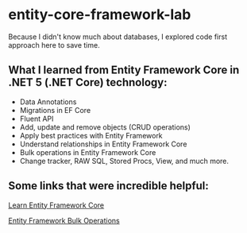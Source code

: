 # entity-core-framework-lab #
Because I didn't know much about databases, I explored code first approach here to save time.


## What I learned from Entity Framework Core in .NET 5 (.NET Core) technology: ##

- Data Annotations
- Migrations in EF Core
- Fluent API
- Add, update and remove objects (CRUD operations)
- Apply best practices with Entity Framework
- Understand relationships in Entity Framework Core
- Bulk operations in Entity Framework Core
- Change tracker, RAW SQL, Stored Procs, View, and much more.


## Some links that were incredible helpful: ##


[Learn Entity Framework Core](https://www.learnentityframeworkcore.com/relationships/managing-one-to-many-relationships/>) <br>

[Entity Framework Bulk Operations](https://entityframework-extensions.net/bulk-savechanges/>) <br>


